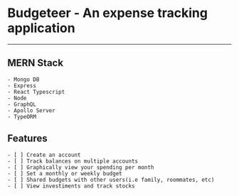 # Budgeteer - An expense tracking application

---

## MERN Stack

    - Mongo DB
    - Express
    - React Typescript
    - Node
    - GraphQL
    - Apollo Server
    - TypeORM

## Features

    - [ ] Create an account
    - [ ] Track balances on multiple accounts
    - [ ] Graphically view your spending per month
    - [ ] Set a monthly or weekly budget
    - [ ] Shared budgets with other users(i.e family, roommates, etc)
    - [ ] View investiments and track stocks
